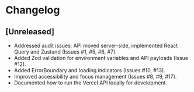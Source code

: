 # Changelog

## [Unreleased]

- Addressed audit issues: API moved server-side, implemented React Query and Zustand (Issues #1, #5, #6, #7).
- Added Zod validation for environment variables and API payloads (Issue #12).
- Added ErrorBoundary and loading indicators (Issues #10, #13).
- Improved accessibility and focus management (Issues #8, #9, #17).
- Documented how to run the Vercel API locally for development.
